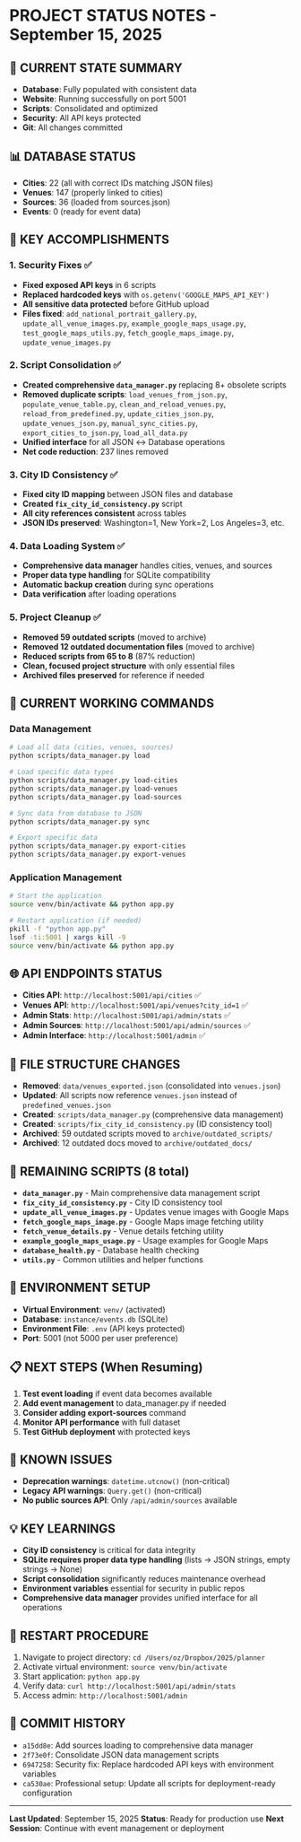 # PROJECT STATUS NOTES - September 15, 2025

## 🎯 CURRENT STATE SUMMARY
- **Database**: Fully populated with consistent data
- **Website**: Running successfully on port 5001
- **Scripts**: Consolidated and optimized
- **Security**: All API keys protected
- **Git**: All changes committed

## 📊 DATABASE STATUS
- **Cities**: 22 (all with correct IDs matching JSON files)
- **Venues**: 147 (properly linked to cities)
- **Sources**: 36 (loaded from sources.json)
- **Events**: 0 (ready for event data)

## 🔧 KEY ACCOMPLISHMENTS

### 1. Security Fixes ✅
- **Fixed exposed API keys** in 6 scripts
- **Replaced hardcoded keys** with `os.getenv('GOOGLE_MAPS_API_KEY')`
- **All sensitive data protected** before GitHub upload
- **Files fixed**: `add_national_portrait_gallery.py`, `update_all_venue_images.py`, `example_google_maps_usage.py`, `test_google_maps_utils.py`, `fetch_google_maps_image.py`, `update_venue_images.py`

### 2. Script Consolidation ✅
- **Created comprehensive `data_manager.py`** replacing 8+ obsolete scripts
- **Removed duplicate scripts**: `load_venues_from_json.py`, `populate_venue_table.py`, `clean_and_reload_venues.py`, `reload_from_predefined.py`, `update_cities_json.py`, `update_venues_json.py`, `manual_sync_cities.py`, `export_cities_to_json.py`, `load_all_data.py`
- **Unified interface** for all JSON ↔ Database operations
- **Net code reduction**: 237 lines removed

### 3. City ID Consistency ✅
- **Fixed city ID mapping** between JSON files and database
- **Created `fix_city_id_consistency.py`** script
- **All city references consistent** across tables
- **JSON IDs preserved**: Washington=1, New York=2, Los Angeles=3, etc.

### 4. Data Loading System ✅
- **Comprehensive data manager** handles cities, venues, and sources
- **Proper data type handling** for SQLite compatibility
- **Automatic backup creation** during sync operations
- **Data verification** after loading operations

### 5. Project Cleanup ✅
- **Removed 59 outdated scripts** (moved to archive)
- **Removed 12 outdated documentation files** (moved to archive)
- **Reduced scripts from 65 to 8** (87% reduction)
- **Clean, focused project structure** with only essential files
- **Archived files preserved** for reference if needed

## 🚀 CURRENT WORKING COMMANDS

### Data Management
```bash
# Load all data (cities, venues, sources)
python scripts/data_manager.py load

# Load specific data types
python scripts/data_manager.py load-cities
python scripts/data_manager.py load-venues
python scripts/data_manager.py load-sources

# Sync data from database to JSON
python scripts/data_manager.py sync

# Export specific data
python scripts/data_manager.py export-cities
python scripts/data_manager.py export-venues
```

### Application Management
```bash
# Start the application
source venv/bin/activate && python app.py

# Restart application (if needed)
pkill -f "python app.py"
lsof -ti:5001 | xargs kill -9
source venv/bin/activate && python app.py
```

## 🌐 API ENDPOINTS STATUS
- **Cities API**: `http://localhost:5001/api/cities` ✅
- **Venues API**: `http://localhost:5001/api/venues?city_id=1` ✅
- **Admin Stats**: `http://localhost:5001/api/admin/stats` ✅
- **Admin Sources**: `http://localhost:5001/api/admin/sources` ✅
- **Admin Interface**: `http://localhost:5001/admin` ✅

## 📁 FILE STRUCTURE CHANGES
- **Removed**: `data/venues_exported.json` (consolidated into `venues.json`)
- **Updated**: All scripts now reference `venues.json` instead of `predefined_venues.json`
- **Created**: `scripts/data_manager.py` (comprehensive data management)
- **Created**: `scripts/fix_city_id_consistency.py` (ID consistency tool)
- **Archived**: 59 outdated scripts moved to `archive/outdated_scripts/`
- **Archived**: 12 outdated docs moved to `archive/outdated_docs/`

## 📁 REMAINING SCRIPTS (8 total)
- **`data_manager.py`** - Main comprehensive data management script
- **`fix_city_id_consistency.py`** - City ID consistency tool
- **`update_all_venue_images.py`** - Updates venue images with Google Maps
- **`fetch_google_maps_image.py`** - Google Maps image fetching utility
- **`fetch_venue_details.py`** - Venue details fetching utility
- **`example_google_maps_usage.py`** - Usage examples for Google Maps
- **`database_health.py`** - Database health checking
- **`utils.py`** - Common utilities and helper functions

## 🔑 ENVIRONMENT SETUP
- **Virtual Environment**: `venv/` (activated)
- **Database**: `instance/events.db` (SQLite)
- **Environment File**: `.env` (API keys protected)
- **Port**: 5001 (not 5000 per user preference)

## 📋 NEXT STEPS (When Resuming)
1. **Test event loading** if event data becomes available
2. **Add event management** to data_manager.py if needed
3. **Consider adding export-sources** command
4. **Monitor API performance** with full dataset
5. **Test GitHub deployment** with protected keys

## 🐛 KNOWN ISSUES
- **Deprecation warnings**: `datetime.utcnow()` (non-critical)
- **Legacy API warnings**: `Query.get()` (non-critical)
- **No public sources API**: Only `/api/admin/sources` available

## 💡 KEY LEARNINGS
- **City ID consistency** is critical for data integrity
- **SQLite requires proper data type handling** (lists → JSON strings, empty strings → None)
- **Script consolidation** significantly reduces maintenance overhead
- **Environment variables** essential for security in public repos
- **Comprehensive data manager** provides unified interface for all operations

## 🔄 RESTART PROCEDURE
1. Navigate to project directory: `cd /Users/oz/Dropbox/2025/planner`
2. Activate virtual environment: `source venv/bin/activate`
3. Start application: `python app.py`
4. Verify data: `curl http://localhost:5001/api/admin/stats`
5. Access admin: `http://localhost:5001/admin`

## 📝 COMMIT HISTORY
- `a15dd8e`: Add sources loading to comprehensive data manager
- `2f73e0f`: Consolidate JSON data management scripts
- `6947258`: Security fix: Replace hardcoded API keys with environment variables
- `ca530ae`: Professional setup: Update all scripts for deployment-ready configuration

---
**Last Updated**: September 15, 2025
**Status**: Ready for production use
**Next Session**: Continue with event management or deployment
